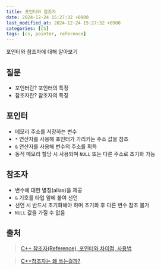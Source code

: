 ```yaml
---
title: 포인터와 참조자
date: 2024-12-24 15:27:32 +0900
last_modified_at: 2024-12-24 15:27:32 +0900
categories: [CS]
tags: [cs, pointer, reference]
---
```


포인터와 참조자에 대해 알아보기

## 질문

- 포인터란? 포인터의 특징
- 참조자란? 참조자의 특징

## 포인터

- 메모리 주소를 저장하는 변수
- `*` 연산자를 사용해 포인터가 가리키는 주소 값을 참조
- `&` 연산자를 사용해 변수의 주소를 획득
- 동적 메모리 할당 시 사용되며 `NULL` 또는 다른 주소로 초기화 가능

## 참조자

- 변수에 대한 별칭(alias)을 제공
- `&` 기호를 타입 앞에 붙여 선언
- 선언 시 반드시 초기화해야 하며 초기화 후 다른 변수 참조 불가
- `NULL` 값을 가질 수 없음

## 출처

> [C++ 참조자(Reference), 포인터와 차이점, 사용법](https://bullie.tistory.com/23)

> [C++참조자는 왜 쓰는걸까?](https://80000coding.oopy.io/ddcdbb4d-461a-4a64-97b8-5040fc49c7d6)
